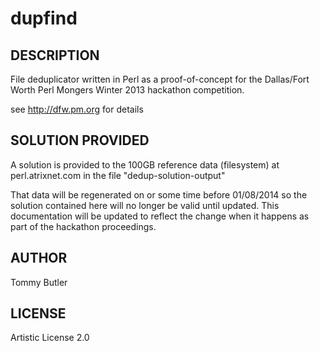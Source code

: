 dupfind
=======

## DESCRIPTION

File deduplicator written in Perl as a proof-of-concept for the
Dallas/Fort Worth Perl Mongers Winter 2013 hackathon competition.

see http://dfw.pm.org for details

## SOLUTION PROVIDED

A solution is provided to the 100GB reference data (filesystem) at
perl.atrixnet.com in the file "dedup-solution-output"

That data will be regenerated on or some time before 01/08/2014 so the
solution contained here will no longer be valid until updated.  This
documentation will be updated to reflect the change when it happens
as part of the hackathon proceedings.

## AUTHOR

Tommy Butler

## LICENSE

Artistic License 2.0
